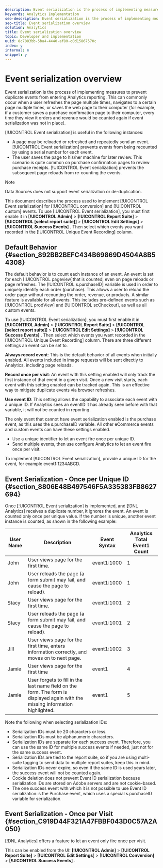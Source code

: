 ```yaml
---
description: Event serialization is the process of implementing measures to prevent duplicate events from entering Analytics reporting. This can commonly occur when a user refreshes the page multiple times, navigates to a certain page multiple times, or saves the web page to their computer (for example, if a customer saves a purchase confirmation page to their computer, every time they view it orders and revenue would be counted again if event serialization was not in place).
keywords: Analytics Implementation
seo-description: Event serialization is the process of implementing measures to prevent duplicate events from entering Analytics reporting. This can commonly occur when a user refreshes the page multiple times, navigates to a certain page multiple times, or saves the web page to their computer (for example, if a customer saves a purchase confirmation page to their computer, every time they view it orders and revenue would be counted again if event serialization was not in place).
seo-title: Event serialization overview
solution: Analytics
title: Event serialization overview
topic: Developer and implementation
uuid: 8c7883bb-5ba4-4440-af80-c0d15867570c
index: y
internal: n
snippet: y
---
```


# Event serialization overview

Event serialization is the process of implementing measures to prevent duplicate events from entering Analytics reporting. This can commonly occur when a user refreshes the page multiple times, navigates to a certain page multiple times, or saves the web page to their computer (for example, if a customer saves a purchase confirmation page to their computer, every time they view it orders and revenue would be counted again if event serialization was not in place).

[!UICONTROL Event serialization] is useful in the following instances:

* A page may be reloaded or refreshed and repeatedly send an event. [!UICONTROL Event serialization] prevents events from being recounted by using a serial number for each event. 
* The user saves the page to his/her machine for later review. This scenario is quite common on purchase confirmation pages to review purchase receipts. [!UICONTROL Event serialization] prevents the subsequent page reloads from re-counting the events.

>[!NOTE]
>
>Data Sources does not support event serialization or de-duplication.

This document describes the process used to implement [!UICONTROL Event serialization] for [!UICONTROL conversion] and [!UICONTROL custom] events. To use [!UICONTROL Event serialization], you must first enable it in  **[!UICONTROL Admin]** > **[!UICONTROL Report Suite]** > **[!UICONTROL [select report suite]]** > **[!UICONTROL Edit Settings]** > **[!UICONTROL Success Events]** . Then select which events you want recorded in the [!UICONTROL Unique Event Recording] column.

## Default Behavior {#section_892BB2BEFC434B69869D4504A8B54308}

The default behavior is to count each instance of an event. An event is set for each [!UICONTROL pageview]that is counted, even on page reloads or page refreshes. The [!UICONTROL s.purchaseID] variable is used in order to uniquely identify each order (purchase). This allows a user to reload the order page without recounting the order, revenue, or products. A similar feature is available for all events. This includes pre-defined events such as [!UICONTROL prodView] and [!UICONTROL scCheckout], as well as all custom events.

<!-- 

event_serialization_impl.xml

 -->

To use [!UICONTROL Event serialization], you must first enable it in  **[!UICONTROL Admin]** > **[!UICONTROL Report Suite]** > **[!UICONTROL [select report suite]]** > **[!UICONTROL Edit Settings]** > **[!UICONTROL Success Events]** . Then select which events you want recorded in the [!UICONTROL Unique Event Recording] column. There are three different settings an event can be set to.

**Always record event**: This is the default behavior of all events when initially enabled. All events included in image requests will be sent directly to Analytics, including page reloads.

**Record once per visit**: An event with this setting enabled will only track the first instance of that event in a given visit. Once a new visit starts, each event with this setting enabled can be tracked again. This is an effective way to mitigate duplicate events via browser refreshes.

**Use event ID**: This setting allows the capability to associate each event with a unique ID. If Analytics sees an eventID it has already seen before with that variable, it will not be counted in reporting.

The only event that cannot have event serialization enabled is the purchase event, as this uses the s.purchaseID variable. All other eCommerce events and custom events can have these settings enabled.

* Use a unique identifier to let an event fire once per unique ID. 
* Send multiple events, then use configure Analytics to let an event fire once per visit.

To implement [!UICONTROL Event serialization], provide a unique ID for the event, for example event1:1234ABCD.

## Event Serialization - Once per Unique ID {#section_8806E48B497546F5A335383FB8627694}

Once [!UICONTROL Event serialization] is implemented, and [!DNL Analytics] receives a duplicate number, it ignores the event. An event is counted only once per unique value. If the number is unique, another event instance is counted, as shown in the following example: 

|  User Name  | Description  | Event Syntax  | Analytics Total Event1 Count  |
|---|---|---|---|
|  John  | User views page for the first time.  | event1:1000  | 1  |
|  John  | User reloads the page (a form submit may fail, and cause the page to reload).  | event1:1000  | 1  |
|  Stacy  | User views page for the first time.  | event1:1001  | 2  |
|  Stacy  | User reloads the page (a form submit may fail, and cause the page to reload).  | event1:1001  | 2  |
|  Jill  | User views page for the first time, enters information correctly, and moves on to next page.  | event1:1002  | 3  |
|  Jamie  | User views page for the first time  | event1  | 4  |
|  Jamie  | User forgets to fill in the last name field on the form. The form is displayed again with the missing information highlighted.  | event1  | 5  |

Note the following when selecting serialization IDs:

* Serialization IDs must be 20 characters or less. 
* Serialization IDs must be alphanumeric characters. 
* Serialization IDs are separate for each success event. Therefore, you can use the same ID for multiple success events if needed, just not for the same success event. 
* Serialization IDs are tied to the report suite, so if you are using multi-suite tagging to send data to multiple report suites, keep this in mind. 
* Serialization IDs never expire, so even if the same ID is used years later, the success event will not be counted again. 
* Cookie deletion does not prevent Event ID serialization because serialization IDs are stored on Adobe servers and are not cookie-based. 
* The one success event with which it is not possible to use Event ID serialization is the Purchase event, which uses a special s.purchaseID variable for serialization.

## Event Serialization - Once per Visit {#section_C919D44F321A47FBBF043D0C57A2A050}

[!DNL Analytics] offers a feature to let an event only fire once per visit.

This can be enabled from the UI:  **[!UICONTROL Admin]** > **[!UICONTROL Report Suite]** > **[!UICONTROL Edit Settings]** > **[!UICONTROL Conversion]** > **[!UICONTROL Success Events]** . 
